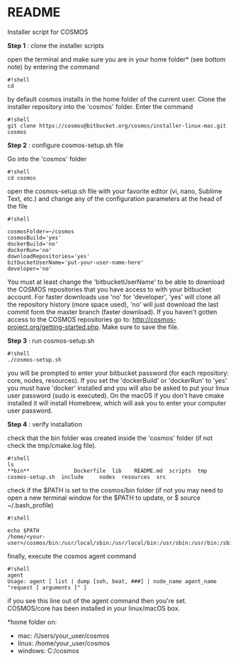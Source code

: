 # README #

Installer script for COSMOS


**Step 1** : clone the installer scripts

open the terminal and make sure you are in your home folder* (see bottom note) by entering the command
```
#!shell
cd
```
by default cosmos installs in the home folder of the current user. Clone the installer repository into the 'cosmos' folder. Enter the command
```
#!shell
git clone https://cosmos@bitbucket.org/cosmos/installer-linux-mac.git cosmos
```

**Step 2** : configure cosmos-setup.sh file

Go into the 'cosmos' folder
```
#!shell
cd cosmos
```
open the cosmos-setup.sh file with your favorite editor (vi, nano, Sublime Text, etc.) and change any of the configuration parameters at the head of the file
```
#!shell

cosmosFolder=~/cosmos
cosmosBuild='yes'
dockerBuild='no'
dockerRun='no'
downloadRepositories='yes'
bitbucketUserName='put-your-user-name-here'
developer='no'
```

You must at least change the 'bitbucketUserName' to be able to download the COSMOS repositories that you have access to with your bitbucket account. For faster downloads use 'no' for 'developer', 'yes' will clone all the repository history (more space used), 'no' will just download the last commit form the master branch (faster download). If you haven't gotten access to the COSMOS repositories go to: http://cosmos-project.org/getting-started.php. Make sure to save the file.


**Step 3** : run cosmos-setup.sh

```
#!shell
./cosmos-setup.sh
```
you will be prompted to enter your bitbucket password (for each repository: core, nodes, resources). If you set the 'dockerBuild' or 'dockerRun' to 'yes' you must have 'docker' installed and you will also be asked to put your linux user password (sudo is executed). On the macOS if you don't have cmake installed it will install Homebrew, which will ask you to enter your computer user password.

**Step 4** : verify installation

check that the bin folder was created inside the 'cosmos' folder (if not check the tmp/cmake.log file).

```
#!shell
ls
**bin**              Dockerfile  lib    README.md  scripts  tmp
cosmos-setup.sh  include     nodes  resources  src

```
check if the $PATH is set to the cosmos/bin folder (if not you may need to open a new terminal window for the $PATH to update, or $ source ~/.bash_profile)

```
#!shell

echo $PATH
/home/<your-user>/cosmos/bin:/usr/local/sbin:/usr/local/bin:/usr/sbin:/usr/bin:/sbin:/bin

```

finally, execute the cosmos agent command

```
#!shell
agent
Usage: agent [ list | dump [soh, beat, ###] | node_name agent_name "request [ arguments ]" ]

```
if you see this line out of the agent command then you're set. COSMOS/core has been installed in your linux/macOS box.

*home folder on:
* mac: /Users/your_user/cosmos
* linux: /home/your_user/cosmos
* windows: C:/cosmos